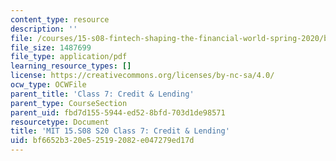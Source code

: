 ```yaml
---
content_type: resource
description: ''
file: /courses/15-s08-fintech-shaping-the-financial-world-spring-2020/bf6652b320e525192082e047279ed17d_MIT15-S08S20_class7.pdf
file_size: 1487699
file_type: application/pdf
learning_resource_types: []
license: https://creativecommons.org/licenses/by-nc-sa/4.0/
ocw_type: OCWFile
parent_title: 'Class 7: Credit & Lending'
parent_type: CourseSection
parent_uid: fbd7d155-5944-ed52-8bfd-703d1de98571
resourcetype: Document
title: 'MIT 15.S08 S20 Class 7: Credit & Lending'
uid: bf6652b3-20e5-2519-2082-e047279ed17d
---
```

